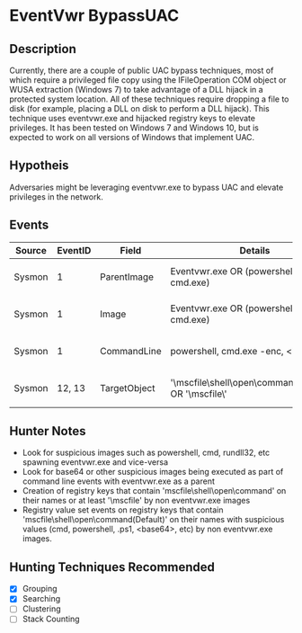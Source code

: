 # EventVwr BypassUAC
## Description
Currently, there are a couple of public UAC bypass techniques, most of which require a privileged file copy using the IFileOperation COM object or WUSA extraction (Windows 7) to take advantage of a DLL hijack in a protected system location. All of these techniques require dropping a file to disk (for example, placing a DLL on disk to perform a DLL hijack). This technique uses eventvwr.exe and hijacked registry keys to elevate privileges. It has been tested on Windows 7 and Windows 10, but is expected to work on all versions of Windows that implement UAC.

## Hypotheis
Adversaries might be leveraging eventvwr.exe to bypass UAC and elevate privileges in the network.

## Events

| Source | EventID | Field | Details | Reference | 
|--------|---------|-------|--------|-----------| 
| Sysmon | 1 | ParentImage | Eventvwr.exe OR (powershell.exe OR cmd.exe) | Cyb3rWard0g & MalwareSoup |
| Sysmon | 1 | Image | Eventvwr.exe OR (powershell.exe OR cmd.exe) | Cyb3rWard0g & MalwareSoup) |
| Sysmon | 1 | CommandLine | powershell, cmd.exe -enc, \<base64\> | Cyb3rWard0g & MalwareSoup |
| Sysmon | 12, 13 | TargetObject | '\mscfile\shell\open\command\(Default)' OR '\\mscfile\\' | Cyb3rWard0g & MalwareSoup |


## Hunter Notes
* Look for suspicious images such as powershell, cmd, rundll32, etc spawning eventvwr.exe and vice-versa
* Look for base64 or other suspicious images being executed as part of command line events with eventvwr.exe as a parent
* Creation of registry keys that contain 'mscfile\shell\open\command\' on their names or at least '\mscfile\' by non eventvwr.exe images
* Registry value set events on registry keys that contain 'mscfile\shell\open\command\(Default)' on their names with suspicious values (cmd, powershell, .ps1, \<base64\>, etc) by non eventvwr.exe images.

## Hunting Techniques Recommended

- [x] Grouping
- [x] Searching
- [ ] Clustering
- [ ] Stack Counting
